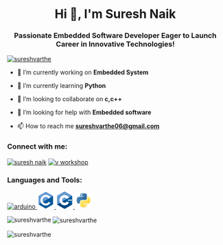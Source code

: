 <h1 align="center">Hi 👋, I'm Suresh Naik</h1>
<h3 align="center">Passionate Embedded Software Developer Eager to Launch Career in Innovative Technologies!</h3>

<p align="left"> <a href="https://github.com/ryo-ma/github-profile-trophy"><img src="https://github-profile-trophy.vercel.app/?username=sureshvarthe" alt="sureshvarthe" /></a> </p>

- 🔭 I’m currently working on **Embedded System**

- 🌱 I’m currently learning **Python**

- 👯 I’m looking to collaborate on **c,c++**

- 🤝 I’m looking for help with **Embedded software**

- 📫 How to reach me **sureshvarthe06@gmail.com**

<h3 align="left">Connect with me:</h3>
<p align="left">
<a href="https://linkedin.com/in/suresh naik" target="blank"><img align="center" src="https://raw.githubusercontent.com/rahuldkjain/github-profile-readme-generator/master/src/images/icons/Social/linked-in-alt.svg" alt="suresh naik" height="30" width="40" /></a>
<a href="https://www.youtube.com/c/v workshop" target="blank"><img align="center" src="https://raw.githubusercontent.com/rahuldkjain/github-profile-readme-generator/master/src/images/icons/Social/youtube.svg" alt="v workshop" height="30" width="40" /></a>
</p>

<h3 align="left">Languages and Tools:</h3>
<p align="left"> <a href="https://www.arduino.cc/" target="_blank" rel="noreferrer"> <img src="https://cdn.worldvectorlogo.com/logos/arduino-1.svg" alt="arduino" width="40" height="40"/> </a> <a href="https://www.cprogramming.com/" target="_blank" rel="noreferrer"> <img src="https://raw.githubusercontent.com/devicons/devicon/master/icons/c/c-original.svg" alt="c" width="40" height="40"/> </a> <a href="https://www.w3schools.com/cpp/" target="_blank" rel="noreferrer"> <img src="https://raw.githubusercontent.com/devicons/devicon/master/icons/cplusplus/cplusplus-original.svg" alt="cplusplus" width="40" height="40"/> </a> <a href="https://www.python.org" target="_blank" rel="noreferrer"> <img src="https://raw.githubusercontent.com/devicons/devicon/master/icons/python/python-original.svg" alt="python" width="40" height="40"/> </a> </p>

<p><img align="left" src="https://github-readme-stats.vercel.app/api/top-langs?username=sureshvarthe&show_icons=true&locale=en&layout=compact" alt="sureshvarthe" /></p>

<p>&nbsp;<img align="center" src="https://github-readme-stats.vercel.app/api?username=sureshvarthe&show_icons=true&locale=en" alt="sureshvarthe" /></p>

<p><img align="center" src="https://github-readme-streak-stats.herokuapp.com/?user=sureshvarthe&" alt="sureshvarthe" /></p>

